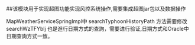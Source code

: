 

##该模块用于实现超图功能实现风控系统操作,需要集成超图jar包以及数据操作



MapWeatherServiceSpringImpl中 searchTyphoonHistoryPath 方法需要修改
searchWzTFYblj 也是進行日期方式的查詢，需要进行验证,日期方式和Oracle中日期查詢方式一致。

